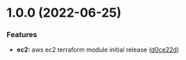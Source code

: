 # 1.0.0 (2022-06-25)


### Features

* **ec2:** aws ec2 terraform module initial release ([d0ce22d](https://github.com/abiydv/tfmod-example-semver/commit/d0ce22df9089bd38e869e0566efeb169668493f4))
